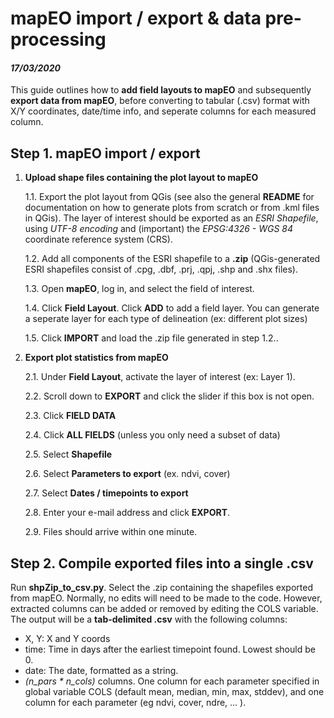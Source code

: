 # mapEO import / export & data pre-processing
#### *17/03/2020*

This guide outlines how to **add field layouts to mapEO** and subsequently **export data from mapEO**, before converting to tabular (.csv) format with X/Y coordinates, date/time info, and seperate columns for each measured column.

## Step 1. mapEO import / export

1. **Upload shape files containing the **plot layout** to mapEO**

   1.1. Export the plot layout from QGis (see also the general **README** for documentation on how to generate plots from scratch 
   or from .kml files in QGis). The layer of interest should be exported as an *ESRI Shapefile*, using *UTF-8 encoding* and (important)
   the *EPSG:4326 - WGS 84* coordinate reference system (CRS). 

   1.2. Add all components of the ESRI shapefile to a **.zip** (QGis-generated ESRI shapefiles consist of .cpg, .dbf, .prj, .qpj, .shp 
   and .shx files).

   1.3. Open **mapEO**, log in, and select the field of interest.

   1.4. Click **Field Layout**. Click **ADD** to add a field layer. You can generate a seperate layer for each type of delineation 
   (ex: different plot sizes)

   1.5. Click **IMPORT** and load the .zip file generated in step 1.2..

2. **Export **plot statistics** from mapEO**

   2.1. Under **Field Layout**, activate the layer of interest (ex: Layer 1).
   
   2.2. Scroll down to **EXPORT** and click the slider if this box is not open.
   
   2.3. Click **FIELD DATA**
   
   2.4. Click **ALL FIELDS** (unless you only need a subset of data)
   
   2.5. Select **Shapefile** 
   
   2.6. Select **Parameters to export** (ex. ndvi, cover)
   
   2.7. Select **Dates / timepoints to export**
   
   2.8. Enter your e-mail address and click **EXPORT**.
   
   2.9. Files should arrive within one minute.

## Step 2. Compile exported files into a single .csv

Run **shpZip_to_csv.py**. Select the .zip containing the shapefiles exported from mapEO. Normally, no edits will need to be made to the code. However, extracted columns can be added or removed by editing the COLS variable. The output will be a **tab-delimited .csv** with the following columns:
   * X, Y: X and Y coords
   * time: Time in days after the earliest timepoint found. Lowest should be 0.
   * date: The date, formatted as a string.
   * *(n_pars * n_cols)* columns. One column for each parameter specified in global variable COLS (default mean, median, min, max, stddev), and one column for each parameter (eg ndvi, cover, ndre, ... ). 
